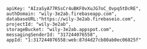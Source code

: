     apiKey: "AIzaSyA77RSsCr4uBKF0vXuJG7oC_Ovpq5tDcRE",
    authDomain: "wily-3e2ab.firebaseapp.com",
    databaseURL:"https://wily-3e2ab.firebaseio.com",
    projectId: "wily-3e2ab",
    storageBucket: "wily-3e2ab.appspot.com",
    messagingSenderId: "317244076558",
    appId: "1:317244076558:web:87d4d27cb80ab0ec06825f"
